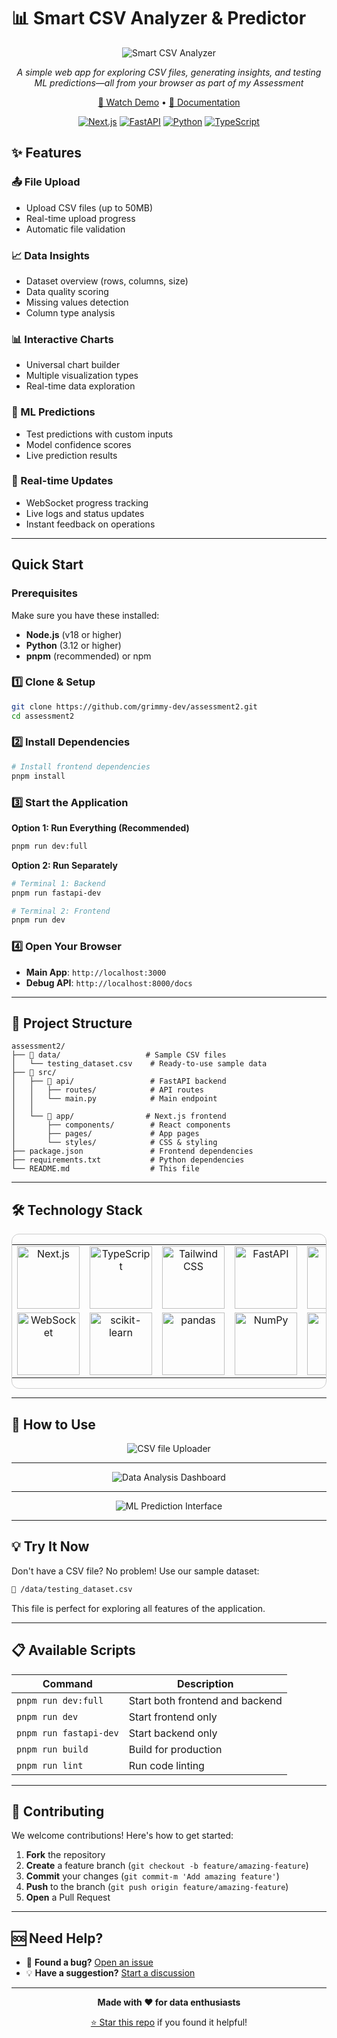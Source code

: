 # 📊 Smart CSV Analyzer & Predictor

<div align="center">

![Smart CSV Analyzer](https://github.com/user-attachments/assets/ec103f75-2f2a-4a7a-97ea-2faa745c0273)

*A simple web app for exploring CSV files, generating insights, and testing ML predictions—all from your browser as part of my Assessment*

[🎥 Watch Demo](https://drive.google.com/file/d/1Qj3NxcxS-mCWg55kc3SYlgCHoAK75rg9/view?usp=drive_link) • [📖 Documentation](https://github.com/grimmy-dev/assessment2/tree/main/docs)

[![Next.js](https://img.shields.io/badge/Next.js-black?style=flat&logo=next.js&logoColor=white)](https://nextjs.org/)
[![FastAPI](https://img.shields.io/badge/FastAPI-009688?style=flat&logo=fastapi&logoColor=white)](https://fastapi.tiangolo.com/)
[![Python](https://img.shields.io/badge/Python-3.12+-3776ab?style=flat&logo=python&logoColor=white)](https://www.python.org/)
[![TypeScript](https://img.shields.io/badge/TypeScript-007ACC?style=flat&logo=typescript&logoColor=white)](https://www.typescriptlang.org/)

</div>

## ✨ Features

### 📤 File Upload
- Upload CSV files (up to 50MB)
- Real-time upload progress
- Automatic file validation

### 📈 Data Insights
- Dataset overview (rows, columns, size)
- Data quality scoring
- Missing values detection
- Column type analysis

### 📊 Interactive Charts
- Universal chart builder
- Multiple visualization types
- Real-time data exploration

### 🤖 ML Predictions
- Test predictions with custom inputs
- Model confidence scores
- Live prediction results

### 🔄 Real-time Updates
- WebSocket progress tracking
- Live logs and status updates
- Instant feedback on operations
---

## Quick Start

### Prerequisites

Make sure you have these installed:

- **Node.js** (v18 or higher)
- **Python** (3.12 or higher)
- **pnpm** (recommended) or npm

### 1️⃣ Clone & Setup

```bash
git clone https://github.com/grimmy-dev/assessment2.git
cd assessment2
```

### 2️⃣ Install Dependencies

```bash
# Install frontend dependencies
pnpm install
```

### 3️⃣ Start the Application

**Option 1: Run Everything (Recommended)**

```bash
pnpm run dev:full
```

**Option 2: Run Separately**

```bash
# Terminal 1: Backend
pnpm run fastapi-dev

# Terminal 2: Frontend
pnpm run dev
```

### 4️⃣ Open Your Browser

- **Main App**: `http://localhost:3000`
- **Debug API**: `http://localhost:8000/docs`

---

## 📁 Project Structure

```
assessment2/
├── 📂 data/                   # Sample CSV files
│   └── testing_dataset.csv    # Ready-to-use sample data
├── 📂 src/
│   ├── 📂 api/                 # FastAPI backend
│   │   ├── routes/            # API routes
│   │   └── main.py            # Main endpoint
│   │
│   └── 📂 app/                # Next.js frontend
│       ├── components/        # React components
│       ├── pages/             # App pages
│       └── styles/            # CSS & styling
├── package.json               # Frontend dependencies
├── requirements.txt           # Python dependencies
└── README.md                  # This file
```

---

## 🛠️ Technology Stack
<div align="center" style="border: 1px solid #ccc; border-radius: 12px;">
<table>
<tr>
<td align="center" width="120">
<img src="https://img.shields.io/badge/Next.js-000000?style=for-the-badge&logo=nextdotjs&logoColor=white" alt="Next.js" width="100"/>
</td>
<td align="center" width="120">
<img src="https://img.shields.io/badge/TypeScript-3178C6?style=for-the-badge&logo=typescript&logoColor=white" alt="TypeScript" width="100"/>
</td>
<td align="center" width="120">
<img src="https://img.shields.io/badge/Tailwind_CSS-38B2AC?style=for-the-badge&logo=tailwind-css&logoColor=white" alt="Tailwind CSS" width="100"/>
</td>
<td align="center" width="120">
<img src="https://img.shields.io/badge/FastAPI-009688?style=for-the-badge&logo=fastapi&logoColor=white" alt="FastAPI" width="100"/>
</td>
<td align="center" width="120">
<img src="https://img.shields.io/badge/Python-3776AB?style=for-the-badge&logo=python&logoColor=white" alt="Python" width="100"/>
</td>
</tr>
<tr>
<td align="center" width="120">
<img src="https://img.shields.io/badge/WebSocket-010101?style=for-the-badge&logo=socketdotio&logoColor=white" alt="WebSocket" width="100"/>
</td>
<td align="center" width="120">
<img src="https://img.shields.io/badge/scikit--learn-F7931E?style=for-the-badge&logo=scikit-learn&logoColor=white" alt="scikit-learn" width="100"/>
</td>
<td align="center" width="120">
<img src="https://img.shields.io/badge/pandas-150458?style=for-the-badge&logo=pandas&logoColor=white" alt="pandas" width="100"/>
</td>
<td align="center" width="120">
<img src="https://img.shields.io/badge/NumPy-013243?style=for-the-badge&logo=numpy&logoColor=white" alt="NumPy" width="100"/>
</td>
<td align="center" width="120">
<img src="https://img.shields.io/badge/React-20232A?style=for-the-badge&logo=react&logoColor=61DAFB" alt="React" width="100"/>
</td>
</tr>
</table>
</div>

---

## 🎯 How to Use

<div align="center">
  
![CSV file Uploader](https://github.com/user-attachments/assets/d5306790-22e5-4f1d-9a54-1ab77b512118)
  
---

![Data Analysis Dashboard](https://github.com/user-attachments/assets/95e3dcc8-1c64-4ff7-a01b-cffc6cc21d1f)

---

![ML Prediction Interface](https://github.com/user-attachments/assets/c0065ac6-69f4-4137-8906-04172a1cfea2)
</div>

---


## 💡 Try It Now

Don't have a CSV file? No problem! Use our sample dataset:

```bash
📁 /data/testing_dataset.csv
```

This file is perfect for exploring all features of the application.

---

## 📋 Available Scripts

| Command                | Description                     |
| ---------------------- | ------------------------------- |
| `pnpm run dev:full`    | Start both frontend and backend |
| `pnpm run dev`         | Start frontend only             |
| `pnpm run fastapi-dev` | Start backend only              |
| `pnpm run build`       | Build for production            |
| `pnpm run lint`        | Run code linting                |

---

## 🤝 Contributing

We welcome contributions! Here's how to get started:

1. **Fork** the repository
2. **Create** a feature branch (`git checkout -b feature/amazing-feature`)
3. **Commit** your changes (`git commit-m 'Add amazing feature'`)
4. **Push** to the branch (`git push origin feature/amazing-feature`)
5. **Open** a Pull Request

---

## 🆘 Need Help?

- 🐛 **Found a bug?** [Open an issue](https://github.com/grimmy-dev/assessment2/issues)
- 💡 **Have a suggestion?** [Start a discussion](https://github.com/grimmy-dev/assessment2/discussions)

---

<div align="center">

**Made with ❤️ for data enthusiasts**

[⭐ Star this repo](https://github.com/grimmy-dev/assessment2) if you found it helpful!

</div>
